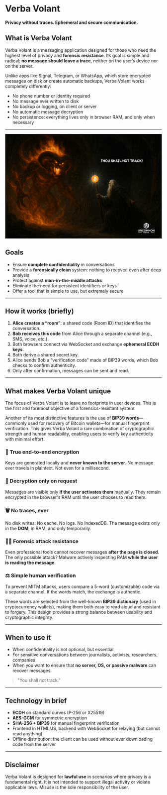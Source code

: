 # Verba Volant

**Privacy without traces. Ephemeral and secure communication.**

## What is Verba Volant

Verba Volant is a messaging application designed for those who need the highest level of privacy and **forensic resistance**. Its goal is simple and radical: **no message should leave a trace**, neither on the user’s device nor on the server.

Unlike apps like Signal, Telegram, or WhatsApp, which store encrypted messages on disk or create automatic backups, Verba Volant works completely differently:

* No phone number or identity required
* No message ever written to disk
* No backup or logging, on client or server
* No automatic message decryption
* No persistence: everything lives only in browser RAM, and only when necessary

---

![you shall not track](./shall-not-track-small.png)

## Goals

* Ensure **complete confidentiality** in conversations
* Provide a **forensically clean** system: nothing to recover, even after deep analysis
* Protect against **man-in-the-middle attacks**
* Eliminate the need for persistent identifiers or keys
* Offer a tool that is simple to use, but extremely secure

---

## How it works (briefly)

1. **Alice creates a “room”**: a shared code (Room ID) that identifies the conversation.
2. **Bob receives this code** from Alice through a separate channel (e.g., SMS, voice, etc.).
3. Both browsers connect via WebSocket and exchange **ephemeral ECDH keys**.
4. Both derive a shared secret key.
5. Alice sends Bob a “verification code” made of BIP39 words, which Bob checks to confirm authenticity.
6. Only after confirmation, messages can be sent and read.

---

## What makes Verba Volant unique

The focus of Verba Volant is to leave no footprints in user devices. This is the first and foremost objective of a forensics-resistant system.

Another of its most distinctive features is the use of **BIP39 words**—commonly used for recovery of Bitcoin wallets—for manual fingerprint verification. This gives Verba Volant a rare combination of cryptographic strength and human readability, enabling users to verify key authenticity with minimal effort.

### 🔐 True end-to-end encryption

Keys are generated locally and **never known to the server**. No message ever travels in plaintext. Not even for a millisecond.

### 🧠 Decryption only on request

Messages are visible only **if the user activates them** manually. They remain encrypted in the browser's RAM until the user chooses to read them.

### 🗑️ No traces, ever

No disk writes. No cache. No logs. No IndexedDB. The message exists only in the **DOM**, in RAM, and only temporarily.

### 🕵️‍♂️ Forensic attack resistance

Even professional tools cannot recover messages **after the page is closed**. The only possible attack? Malware actively inspecting RAM **while the user is reading the message**.

### ⚖️ Simple human verification

To prevent MITM attacks, users compare a 5-word (customizable) code via a separate channel. If the words match, the exchange is authentic.

These words are selected from the well-known **BIP39 dictionary** (used in cryptocurrency wallets), making them both easy to read aloud and resistant to forgery. This design provides a strong balance between usability and cryptographic integrity.

---

## When to use it

* When confidentiality is not optional, but essential
* For sensitive conversations between journalists, activists, researchers, companies
* When you want to ensure that **no server, OS, or passive malware** can recover messages

> "You shall not track."

---

## Technology in brief

* **ECDH** on standard curves (P-256 or X25519)
* **AES-GCM** for symmetric encryption
* **SHA-256 + BIP39** for manual fingerprint verification
* Frontend in HTML/JS, backend with WebSocket for relaying (but cannot read anything)
* Offline distribution: the client can be used without ever downloading code from the server

---

## Disclaimer

Verba Volant is designed for **lawful use** in scenarios where privacy is a fundamental right. It is not intended to support illegal activity or violate applicable laws. Misuse is the sole responsibility of the user.
